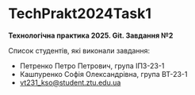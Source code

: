 # TechPrakt2024Task1
**Технологічна практика 2025. Git. Завдання №2**

Список студентів, які виконали завдання:
* Петренко Петро Петрович, група ІПЗ-23-1
* Кашпуренко Софія Олександрівна, група ВТ-23-1
* vt231_kso@student.ztu.edu.ua
